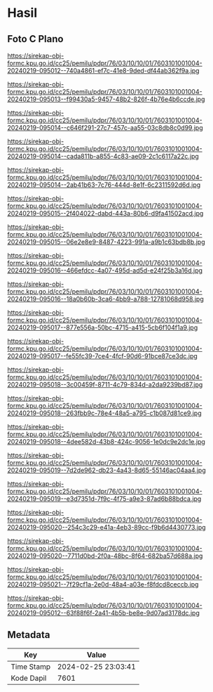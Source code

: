 # Hasil

## Foto C Plano

https://sirekap-obj-formc.kpu.go.id/cc25/pemilu/pdpr/76/03/10/10/01/7603101001004-20240219-095012--740a4861-ef7c-41e8-9ded-df44ab362f9a.jpg

https://sirekap-obj-formc.kpu.go.id/cc25/pemilu/pdpr/76/03/10/10/01/7603101001004-20240219-095013--f99430a5-9457-48b2-826f-4b76e4b6ccde.jpg

https://sirekap-obj-formc.kpu.go.id/cc25/pemilu/pdpr/76/03/10/10/01/7603101001004-20240219-095014--c646f291-27c7-457c-aa55-03c8db8c0d99.jpg

https://sirekap-obj-formc.kpu.go.id/cc25/pemilu/pdpr/76/03/10/10/01/7603101001004-20240219-095014--cada811b-a855-4c83-ae09-2c1c6117a22c.jpg

https://sirekap-obj-formc.kpu.go.id/cc25/pemilu/pdpr/76/03/10/10/01/7603101001004-20240219-095014--2ab41b63-7c76-444d-8e1f-6c2311592d6d.jpg

https://sirekap-obj-formc.kpu.go.id/cc25/pemilu/pdpr/76/03/10/10/01/7603101001004-20240219-095015--2f404022-dabd-443a-80b6-d9fa41502acd.jpg

https://sirekap-obj-formc.kpu.go.id/cc25/pemilu/pdpr/76/03/10/10/01/7603101001004-20240219-095015--06e2e8e9-8487-4223-991a-a9b1c63bdb8b.jpg

https://sirekap-obj-formc.kpu.go.id/cc25/pemilu/pdpr/76/03/10/10/01/7603101001004-20240219-095016--466efdcc-4a07-495d-ad5d-e24f25b3a16d.jpg

https://sirekap-obj-formc.kpu.go.id/cc25/pemilu/pdpr/76/03/10/10/01/7603101001004-20240219-095016--18a0b60b-3ca6-4bb9-a788-12781068d958.jpg

https://sirekap-obj-formc.kpu.go.id/cc25/pemilu/pdpr/76/03/10/10/01/7603101001004-20240219-095017--877e556a-50bc-4715-a415-5cb6f104f1a9.jpg

https://sirekap-obj-formc.kpu.go.id/cc25/pemilu/pdpr/76/03/10/10/01/7603101001004-20240219-095017--fe55fc39-7ce4-4fcf-90d6-91bce87ce3dc.jpg

https://sirekap-obj-formc.kpu.go.id/cc25/pemilu/pdpr/76/03/10/10/01/7603101001004-20240219-095018--3c00459f-8711-4c79-834d-a2da9239bd87.jpg

https://sirekap-obj-formc.kpu.go.id/cc25/pemilu/pdpr/76/03/10/10/01/7603101001004-20240219-095018--263fbb9c-78e4-48a5-a795-c1b087d81ce9.jpg

https://sirekap-obj-formc.kpu.go.id/cc25/pemilu/pdpr/76/03/10/10/01/7603101001004-20240219-095018--4dee582d-43b8-424c-9056-1e0dc9e2dc1e.jpg

https://sirekap-obj-formc.kpu.go.id/cc25/pemilu/pdpr/76/03/10/10/01/7603101001004-20240219-095019--7d2de962-db23-4a43-8d65-55146ac04aa4.jpg

https://sirekap-obj-formc.kpu.go.id/cc25/pemilu/pdpr/76/03/10/10/01/7603101001004-20240219-095019--e3d7351d-7f9c-4f75-a9e3-87ad6b88bdca.jpg

https://sirekap-obj-formc.kpu.go.id/cc25/pemilu/pdpr/76/03/10/10/01/7603101001004-20240219-095020--254c3c29-e41a-4eb3-89cc-f9b6d4430773.jpg

https://sirekap-obj-formc.kpu.go.id/cc25/pemilu/pdpr/76/03/10/10/01/7603101001004-20240219-095020--7711d0bd-2f0a-48bc-8f64-682ba57d688a.jpg

https://sirekap-obj-formc.kpu.go.id/cc25/pemilu/pdpr/76/03/10/10/01/7603101001004-20240219-095021--7f29cf1a-2e0d-48a4-a03e-f8fdcd8ceccb.jpg

https://sirekap-obj-formc.kpu.go.id/cc25/pemilu/pdpr/76/03/10/10/01/7603101001004-20240219-095012--63f88f6f-2a41-4b5b-be8e-9d07ad3178dc.jpg


## Metadata

| Key        | Value               |
| ---------- | ------------------- |
| Time Stamp | 2024-02-25 23:03:41 |
| Kode Dapil | 7601                |



